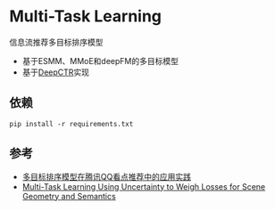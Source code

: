 # Multi-Task Learning

信息流推荐多目标排序模型

* 基于ESMM、MMoE和deepFM的多目标模型
* 基于[DeepCTR](https://github.com/shenweichen/DeepCTR)实现

## 依赖
```shell
pip install -r requirements.txt
```

## 参考
* [多目标排序模型在腾讯QQ看点推荐中的应用实践](https://mp.weixin.qq.com/s/RwMYLZRsX2TGSQsU8PPhig)
* [Multi-Task Learning Using Uncertainty to Weigh Losses for Scene Geometry and Semantics](https://openaccess.thecvf.com/content_cvpr_2018/html/Kendall_Multi-Task_Learning_Using_CVPR_2018_paper.html)